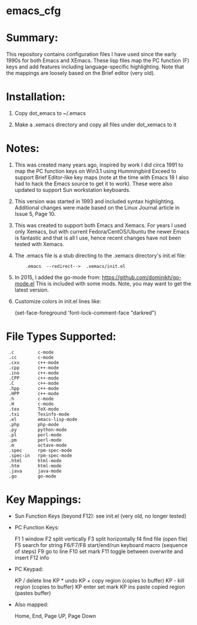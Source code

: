 # emacs_cfg

Summary:
========

This repository contains configuration files I have used since the 
early 1990s for both Emacs and XEmacs.  These lisp files map the PC 
function (F) keys and add features including language-specific 
highlighting.  Note that the mappings are loosely based on the 
Brief editor (very old).


Installation:
=============

1)  Copy dot_emacs to ~/.emacs

2)  Make a .xemacs directory and copy all files under dot_xemacs to it

Notes:
======

1)  This was created many years ago, inspired by work I did circa 1991 
    to map the PC function keys on Win3.1 using Hummingbird Exceed to 
    support Brief Editor-like key maps (note at the time with Emacs 18 
    I also had to hack the Emacs source to get it to work).  These were
    also updated to support Sun workstation keyboards.

2)  This version was started in 1993 and included syntax highlighting.
    Additional changes were made based on the Linux Journal article 
    in Issue 5, Page 10.

3)  This was created to support both Emacs and Xemacs.  For years I 
    used only Xemacs, but with current Fedora/CentOS/Ubuntu the newer 
    Emacs is fantastic and that is all I use, hence recent changes have
    not been tested with Xemacs.

4)  The .emacs file is a stub directing to the .xemacs directory's
    init.el file:

    	    .emacs  --redirect-->  .xemacs/init.el

5)  In 2015, I added the go-mode from: https://github.com/dominikh/go-mode.el
    This is included with some mods.  Note, you may want to get the
    latest version.

6)  Customize colors in init.el lines like:

      (set-face-foreground 'font-lock-comment-face "darkred")


File Types Supported:
=====================

     .c         c-mode
     .cc        c-mode
     .cxx       c++-mode
     .cpp       c++-mode
     .ino       c++-mode
     .CPP       c++-mode
     .C         c++-mode
     .hpp       c++-mode
     .HPP       c++-mode
     .h         c-mode
     .H         c-mode
     .tex       TeX-mode
     .txi       Texinfo-mode
     .el        emacs-lisp-mode
     .php       php-mode
     .py        python-mode
     .pl        perl-mode
     .pm        perl-mode
     .m         octave-mode
     .spec      rpm-spec-mode
     .spec-in   rpm-spec-mode
     .html      html-mode
     .htm       html-mode
     .java      java-mode
     .go        go-mode

Key Mappings:
=============
  
* Sun Function Keys (beyond F12):  see init.el (very old, no longer tested)

* PC Function Keys:

     F1	        1 window
     F2         split vertically
     F3         split horizontally
     f4         find file (open file)
     F5         search for string
     F6/F7/F8   start/end/run keyboard macro (sequence of steps)
     F9         go to line
     F10        set mark
     F11        toggle between overwrite and insert
     F12        info

* PC Keypad:

     KP /       delete line 
     KP *       undo
     KP +       copy region (copies to buffer)
     KP -       kill region (copies to buffer)
     KP enter   set mark
     KP ins     paste copied region (pastes buffer)

*  Also mapped:

   Home, End, Page UP, Page Down

